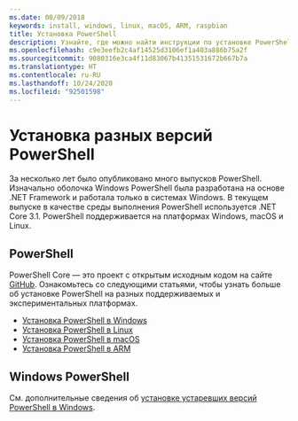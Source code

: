 ```yaml
---
ms.date: 08/09/2018
keywords: install, windows, linux, macOS, ARM, raspbian
title: Установка PowerShell
description: Узнайте, где можно найти инструкции по установке PowerShell для каждой из поддерживаемых платформ.
ms.openlocfilehash: c9e3eefb2c4af14525d3106ef1a403a886b75a2f
ms.sourcegitcommit: 9080316e3ca4f11d83067b41351531672b667b7a
ms.translationtype: HT
ms.contentlocale: ru-RU
ms.lasthandoff: 10/24/2020
ms.locfileid: "92501598"
---
```

# <a name="installing-various-versions-of-powershell"></a>Установка разных версий PowerShell

За несколько лет было опубликовано много выпусков PowerShell. Изначально оболочка Windows PowerShell была разработана на основе .NET Framework и работала только в системах Windows. В текущем выпуске в качестве среды выполнения PowerShell используется .NET Core 3.1. PowerShell поддерживается на платформах Windows, macOS и Linux.

## <a name="powershell"></a>PowerShell

PowerShell Core — это проект с открытым исходным кодом на сайте [GitHub](https://github.com/powershell/powershell). Ознакомьтесь со следующими статьями, чтобы узнать больше об установке PowerShell на разных поддерживаемых и экспериментальных платформах.

- [Установка PowerShell в Windows](Installing-PowerShell-Core-on-Windows.md)
- [Установка PowerShell в Linux](Installing-PowerShell-Core-on-Linux.md)
- [Установка PowerShell в macOS](Installing-PowerShell-Core-on-macOS.md)
- [Установка PowerShell в ARM](PowerShell-Core-on-ARM.md)

## <a name="windows-powershell"></a>Windows PowerShell

См. дополнительные сведения об [установке устаревших версий PowerShell в Windows](../windows-powershell/install/installing-windows-powershell.md).

